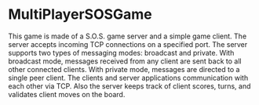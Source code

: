 # MultiPlayerSOSGame
This game is made of a S.O.S. game server and a simple game client. The server accepts incoming TCP connections on a specified port. The server supports two types of messaging modes: broadcast and private. With broadcast mode, messages received from any client are sent back to all other connected clients. With private mode, messages are directed to a single peer client. The clients and server applications communication with each other via TCP. Also the server keeps track of client scores, turns, and validates client moves on the board.
